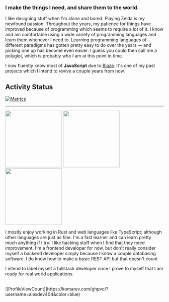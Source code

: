 ### I make the things I need, and share them to the world.

I like designing stuff when I'm alone and bored. Playing Zelda is my newfound passion. Throughout the years, my patience for things have improved because of programming which seems to require a lot of it. I know and am comfortable using a wide variety of programming languages and learn them whenever I need to. Learning programming languages of different paradigms has gotten pretty easy to do over the years — and picking one up has become even easier. I guess you could then call me a polyglot, which is probably who I am at this point in time.

I now fluently know most of **JavaScript** due to [Blaze](https://trail-blaze.github.io). It's one of my past projects which I intend to revive a couple years from now.

## Activity Status

<div>
  
[    ![Metrics](https://metrics.lecoq.io/AlexDev404?template=classic&activity=1&lines=1&notable=1&base.indepth=false&base.hireable=false&activity.limit=5&activity.load=300&activity.days=14&activity.visibility=all&activity.timestamps=false&activity.filter=all&notable.from=organization&notable.repositories=false&notable.indepth=false&notable.types=commit&config.timezone=America%2FGuatemala)](https://metrics.lecoq.io/)
    <hr />

  <img height="180em" src="https://github-readme-stats.vercel.app/api?username=alexdev404&show_icons=true&theme=tokyonight&include_all_commits=true&count_private=true"/>
  <img height="180em" src="https://github-readme-stats.vercel.app/api/top-langs/?username=alexdev404&layout=compact&langs_count=7&theme=tokyonight"/>
  <img height="180em" src="http://github-readme-streak-stats.herokuapp.com/?user=alexdev404&theme=github-dark-blue&hide_border=true&fire=DD2727"/>
</div>

I mostly enjoy working in Rust and web languages like TypeScript; although other languages are just as fine.
I'm a fast learner and can learn pretty much anything if I try.
I like hacking stuff when I find that they need improvement.
I'm a frontend developer for now, but don't really consider myself a backend developer simply because I know a couple databasing software.
I do know how to make a basic REST API but that doesn't count

I intend to label myself a fullstack developer once I prove to myself that I am ready for real world applications.



<!--- I now am attending the University of Belize. These projects here are simply practice for when I go into the real world and implement **`SyNBIOSis`**, a programming platform for the mind. --->

<br/>
![ProfileViewCount](https://komarev.com/ghpvc/?username=alexdev404&color=blue)
